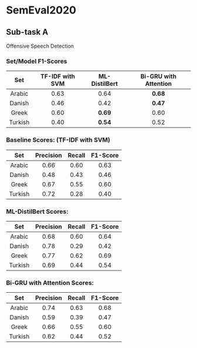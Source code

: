 # SemEval2020

## Sub-task A

Offensive Speech Detection

### Set/Model F1-Scores

| Set       | TF-IDF with SVM | ML-DistilBert | Bi-GRU with Attention |
|:---------:|:---------------:|:-------------:|:---------------------:|
| Arabic    | 0.63            | 0.64          | __0.68__              |
| Danish    | 0.46            | 0.42          | __0.47__              |
| Greek     | 0.60            | __0.69__      | 0.60                  |
| Turkish   | 0.40            | __0.54__      | 0.52                  |

### Baseline Scores: (TF-IDF with SVM)

| Set       | Precision | Recall   | F1-Score |
|:---------:|:---------:|:--------:|:--------:|
| Arabic    | 0.66      | 0.60     | 0.63     |
| Danish    | 0.48      | 0.43     | 0.46     |
| Greek     | 0.67      | 0.55     | 0.60     |
| Turkish   | 0.72      | 0.28     | 0.40     |

### ML-DistilBert Scores:

| Set       | Precision | Recall   | F1-Score |
|:---------:|:---------:|:--------:|:--------:|
| Arabic    | 0.68      | 0.60     | 0.64     |
| Danish    | 0.78      | 0.29     | 0.42     |
| Greek     | 0.77      | 0.62     | 0.69     |
| Turkish   | 0.69      | 0.44     | 0.54     |

### Bi-GRU with Attention Scores:

| Set       | Precision | Recall   | F1-Score |
|:---------:|:---------:|:--------:|:--------:|
| Arabic    | 0.74      | 0.63     | 0.68     |
| Danish    | 0.59      | 0.39     | 0.47     |
| Greek     | 0.66      | 0.55     | 0.60     |
| Turkish   | 0.62      | 0.44     | 0.52     |